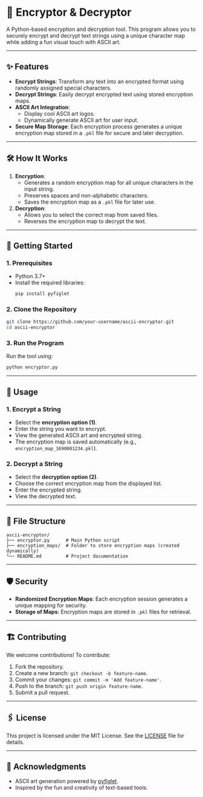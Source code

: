 # 🔐 Encryptor & Decryptor

A Python-based encryption and decryption tool. This program allows you to securely encrypt and decrypt text strings using a unique character map while adding a fun visual touch with ASCII art.

---

## ✨ Features
- **Encrypt Strings**: Transform any text into an encrypted format using randomly assigned special characters.
- **Decrypt Strings**: Easily decrypt encrypted text using stored encryption maps.
- **ASCII Art Integration**:
  - Display cool ASCII art logos.
  - Dynamically generate ASCII art for user input.
- **Secure Map Storage**: Each encryption process generates a unique encryption map stored in a `.pkl` file for secure and later decryption.

---

## 🛠️ How It Works
1. **Encryption**:
   - Generates a random encryption map for all unique characters in the input string.
   - Preserves spaces and non-alphabetic characters.
   - Saves the encryption map as a `.pkl` file for later use.
2. **Decryption**:
   - Allows you to select the correct map from saved files.
   - Reverses the encryption map to decrypt the text.

---

## 🚀 Getting Started

### 1. Prerequisites
- Python 3.7+
- Install the required libraries:
  ```bash
  pip install pyfiglet
  ```

### 2. Clone the Repository
```bash
git clone https://github.com/your-username/ascii-encryptor.git
cd ascii-encryptor
```

### 3. Run the Program
Run the tool using:
```bash
python encryptor.py
```

---

## 📝 Usage

### 1. Encrypt a String
- Select the **encryption option (1)**.
- Enter the string you want to encrypt.
- View the generated ASCII art and encrypted string.
- The encryption map is saved automatically (e.g., `encryption_map_1690001234.pkl`).

### 2. Decrypt a String
- Select the **decryption option (2)**.
- Choose the correct encryption map from the displayed list.
- Enter the encrypted string.
- View the decrypted text.

---

## 📂 File Structure
```plaintext
ascii-encryptor/
├── encryptor.py      # Main Python script
├── encryption_maps/  # Folder to store encryption maps (created dynamically)
└── README.md         # Project documentation
```

---

## 🛡️ Security
- **Randomized Encryption Maps**: Each encryption session generates a unique mapping for security.
- **Storage of Maps**: Encryption maps are stored in `.pkl` files for retrieval.

---

## 🏗️ Contributing
We welcome contributions! To contribute:
1. Fork the repository.
2. Create a new branch: `git checkout -b feature-name`.
3. Commit your changes: `git commit -m 'Add feature-name'`.
4. Push to the branch: `git push origin feature-name`.
5. Submit a pull request.

---

## 🖇️ License
This project is licensed under the MIT License. See the [LICENSE](LICENSE) file for details.

---

## 💬 Acknowledgments
- ASCII art generation powered by [pyfiglet](https://github.com/pwaller/pyfiglet).
- Inspired by the fun and creativity of text-based tools.

